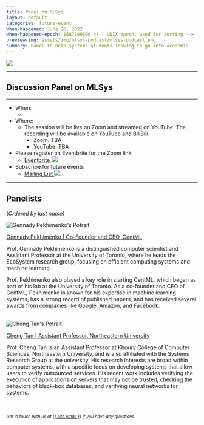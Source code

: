 ```yaml
---
title: Panel on MLSys
layout: default
categories: future-event
when-happened: June 26, 2022
when-happened-epoch: 1687809600 <!-- UNIX epoch, used for sorting -->
preview-img: assets/img/mlsys-podcast/mlsys-podcast.png
summary: Panel to help systems students looking to go into academia.
---
```


<img src="{{ 'assets/img/mlsys-podcast/mlsys-podcast.png' | relative_url }}"/>

<!-- <p>
<b style="color: maroon; font-size: 1.4em;">Update</b>
<hr style="width: 4em; background-color: maroon;">
This event has concluded. We'll update this page with recordings soon.<br>
Meanwhile, checkout the livestream on YouTube: <a href="https://www.youtube.com/watch?v=mZeYJxIFD_s">https://www.youtube.com/watch?v=mZeYJxIFD_s</a>
</p> -->
<hr>

## Discussion Panel on MLSys

<!-- Panel on getting a job in academia.

We are organizing a panel with senior students in the area of Computer Systems
to talk about their experience on getting an academic jobs. The panel will
specifically focus on students who are planning to get an academic jobs.

The panel will be a one-hour live session with pre-sourced questions and live
discussion. All students interested in getting an academic jobs in CS fields are
invited to join and ask questions! -->

<hr>

* When:
  * <div style="font-weight: bold;" class="time-fmt-local" data-start="1687809600" data-duration="3600" data-show-timezone-link="true"></div>
  <!-- <a target=_blank class="text-small" href="https://calendar.google.com/event?action=TEMPLATE&tmeid=MWsxa2swaGZlYWRoMDQ4aTIwZnZuOGtlOWIgeml3MDAyQGVuZy51Y3NkLmVkdQ&tmsrc=ziw002%40eng.ucsd.edu">Google Calendar <img class="line-height" src="https://upload.wikimedia.org/wikipedia/commons/a/a5/Google_Calendar_icon_%282020%29.svg"/></a> -->
* Where:
  * The session will be live on Zoom and streamed on YouTube. The recording will be available on YouTube and BiliBili
    * Zoom: TBA <!-- * <a class="external-link" href="https://ucsd.zoom.us/j/94923859045?pwd=Zkxic0FkNUpJWVZrY0FiMUV5aXg2Zz09" target=_blank>Join live on Zoom</a>   -->
    * YouTube: TBA <!-- * <a href="https://youtu.be/mZeYJxIFD_s" target=_blank class="external-link">YouTube</a> -->
* Please register on Eventbrite for the Zoom link
  * <a target=_blank class="text-small" href="pages/events/getting-job-in-academia.md">Eventbrite <img class="line-height" src="https://upload.wikimedia.org/wikipedia/commons/e/e4/Eventbrite_Logo.svg"/></a>
* Subscribe for future events
  * <a target=_blank class="text-small" href="https://groups.google.com/g/students-systems">Mailing List <img class="line-height" src="https://upload.wikimedia.org/wikipedia/commons/9/97/Android_Email_4.0_Icon.png"/></a>
<hr>

<!-- <div class="section-header">Submit your questions!</div>
<div class="section-content">
    <iframe class="loading-white-bg" src="https://app.sli.do/event/t1mhZ27ECpwDXN4nEDpqTq" height="100%" width="100%" style="min-height: 560px;"></iframe>
</div> -->

## Panelists
*(Ordered by last name)*  

<div class="bio">
<img class="headshot" src="https://media.licdn.com/dms/image/D5603AQFCT3KR5_j4lA/profile-displayphoto-shrink_800_800/0/1682432511344?e=2147483647&v=beta&t=VLZR8IeHboGZyCK_lAvC_qiLkQmLiIu1ejyi7qRtdNQ" alt="Gennady Pekhimenko's Potrait"/>

<a target=_blank href="http://www.cs.toronto.edu/~pekhimenko/">Gennady Pekhimenko | Co-Founder and CEO, CentML</a><br>

Prof. Gennady Pekhimenko is a distinguished computer scientist and Assistant Professor at the University of Toronto, where he leads the EcoSystem research group, focusing on efficient computing systems and machine learning.
<p>
Prof. Pekhimenko also played a key role in starting CentML, which began as part of his lab at the University of Toronto.  As a co-founder and CEO of CentML, Pekhimenko is known for his expertise in machine learning systems, has a strong record of published papers, and has received several awards from companies like Google, Amazon, and Facebook.

</div><br>

<div class="bio">
<img class="headshot" src="https://naizhengtan.github.io/doc/info/cheng_19_NYU.JPG" alt="Cheng Tan's Potrait"/>

<a target=_blank href="https://naizhengtan.github.io/">Cheng Tan | Assistant Professor, Northeastern University</a><br>

Prof. Cheng Tan is an Assistant Professor at Khoury College of Computer Sciences, Northeastern University, and is also affiliated with the Systems Research Group at the university. His research interests are broad within computer systems, with a specific focus on developing systems that allow users to verify outsourced services. His recent work includes verifying the execution of applications on servers that may not be trusted, checking the behaviors of black-box databases, and verifying neural networks for systems. 

</div><br>


<!-- <hr> -->
<br>
<div style="font-size: 0.8em;">
    <i>
    Get in touch with us at <a class="external-link" target='_blank' href="mailto:{{ site.email }}">{{ site.email }}</a> if you have any questions.
    </i>
</div>
<br>

